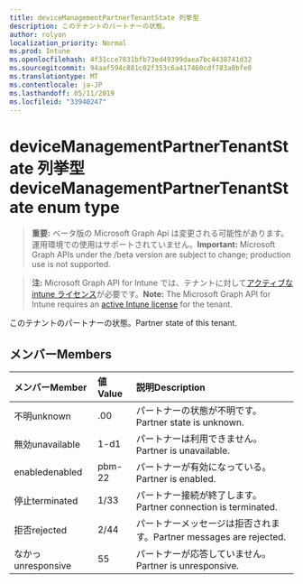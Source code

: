 ```yaml
---
title: deviceManagementPartnerTenantState 列挙型
description: このテナントのパートナーの状態。
author: rolyon
localization_priority: Normal
ms.prod: Intune
ms.openlocfilehash: 4f31cce7831bfb73ed49399daea7bc4438741d32
ms.sourcegitcommit: 94aaf594c881c02f353c6a417460cdf783a0bfe0
ms.translationtype: MT
ms.contentlocale: ja-JP
ms.lasthandoff: 05/11/2019
ms.locfileid: "33940247"
---
```

# <a name="devicemanagementpartnertenantstate-enum-type"></a><span data-ttu-id="71261-103">deviceManagementPartnerTenantState 列挙型</span><span class="sxs-lookup"><span data-stu-id="71261-103">deviceManagementPartnerTenantState enum type</span></span>

> <span data-ttu-id="71261-104">**重要:** ベータ版の Microsoft Graph Api は変更される可能性があります。運用環境での使用はサポートされていません。</span><span class="sxs-lookup"><span data-stu-id="71261-104">**Important:** Microsoft Graph APIs under the /beta version are subject to change; production use is not supported.</span></span>

> <span data-ttu-id="71261-105">**注:** Microsoft Graph API for Intune では、テナントに対して[アクティブな intune ライセンス](https://go.microsoft.com/fwlink/?linkid=839381)が必要です。</span><span class="sxs-lookup"><span data-stu-id="71261-105">**Note:** The Microsoft Graph API for Intune requires an [active Intune license](https://go.microsoft.com/fwlink/?linkid=839381) for the tenant.</span></span>

<span data-ttu-id="71261-106">このテナントのパートナーの状態。</span><span class="sxs-lookup"><span data-stu-id="71261-106">Partner state of this tenant.</span></span>

## <a name="members"></a><span data-ttu-id="71261-107">メンバー</span><span class="sxs-lookup"><span data-stu-id="71261-107">Members</span></span>
|<span data-ttu-id="71261-108">メンバー</span><span class="sxs-lookup"><span data-stu-id="71261-108">Member</span></span>|<span data-ttu-id="71261-109">値</span><span class="sxs-lookup"><span data-stu-id="71261-109">Value</span></span>|<span data-ttu-id="71261-110">説明</span><span class="sxs-lookup"><span data-stu-id="71261-110">Description</span></span>|
|:---|:---|:---|
|<span data-ttu-id="71261-111">不明</span><span class="sxs-lookup"><span data-stu-id="71261-111">unknown</span></span>|<span data-ttu-id="71261-112">.0</span><span class="sxs-lookup"><span data-stu-id="71261-112">0</span></span>|<span data-ttu-id="71261-113">パートナーの状態が不明です。</span><span class="sxs-lookup"><span data-stu-id="71261-113">Partner state is unknown.</span></span>|
|<span data-ttu-id="71261-114">無効</span><span class="sxs-lookup"><span data-stu-id="71261-114">unavailable</span></span>|<span data-ttu-id="71261-115">1-d</span><span class="sxs-lookup"><span data-stu-id="71261-115">1</span></span>|<span data-ttu-id="71261-116">パートナーは利用できません。</span><span class="sxs-lookup"><span data-stu-id="71261-116">Partner is unavailable.</span></span>|
|<span data-ttu-id="71261-117">enabled</span><span class="sxs-lookup"><span data-stu-id="71261-117">enabled</span></span>|<span data-ttu-id="71261-118">pbm-2</span><span class="sxs-lookup"><span data-stu-id="71261-118">2</span></span>|<span data-ttu-id="71261-119">パートナーが有効になっている。</span><span class="sxs-lookup"><span data-stu-id="71261-119">Partner is enabled.</span></span>|
|<span data-ttu-id="71261-120">停止</span><span class="sxs-lookup"><span data-stu-id="71261-120">terminated</span></span>|<span data-ttu-id="71261-121">1/3</span><span class="sxs-lookup"><span data-stu-id="71261-121">3</span></span>|<span data-ttu-id="71261-122">パートナー接続が終了します。</span><span class="sxs-lookup"><span data-stu-id="71261-122">Partner connection is terminated.</span></span>|
|<span data-ttu-id="71261-123">拒否</span><span class="sxs-lookup"><span data-stu-id="71261-123">rejected</span></span>|<span data-ttu-id="71261-124">2/4</span><span class="sxs-lookup"><span data-stu-id="71261-124">4</span></span>|<span data-ttu-id="71261-125">パートナーメッセージは拒否されます。</span><span class="sxs-lookup"><span data-stu-id="71261-125">Partner messages are rejected.</span></span>|
|<span data-ttu-id="71261-126">なかっ</span><span class="sxs-lookup"><span data-stu-id="71261-126">unresponsive</span></span>|<span data-ttu-id="71261-127">5</span><span class="sxs-lookup"><span data-stu-id="71261-127">5</span></span>|<span data-ttu-id="71261-128">パートナーが応答していません。</span><span class="sxs-lookup"><span data-stu-id="71261-128">Partner is unresponsive.</span></span>|




